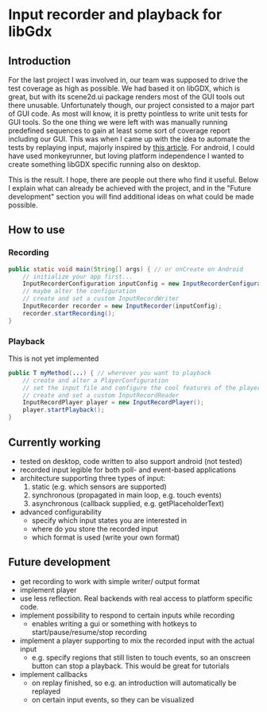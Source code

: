 # Input recorder and playback for libGdx
## Introduction
For the last project I was involved in, our team was supposed to drive the test coverage as high as possible.
We had based it on libGDX, which is great, but with its scene2d.ui package renders most of the GUI tools out there unusable.
Unfortunately though, our project consisted to a major part of GUI code.
As most will know, it is pretty pointless to write unit tests for GUI tools.
So the one thing we were left with was manually running predefined sequences to gain at least some sort of coverage report including our GUI.
This was when I came up with the idea to automate the tests by replaying input, majorly inspired by [this article](http://bitiotic.com/blog/2012/04/05/libgdx-test-automation-through-input-abuse/).
For android, I could have used monkeyrunner, but loving platform independence I wanted to create something libGDX specific running also on desktop.

This is the result.
I hope, there are people out there who find it useful.
Below I explain what can already be achieved with the project, and in the "Future development" section you will find additional ideas on what could be made possible.

## How to use
### Recording
```java
public static void main(String[] args) { // or onCreate on Android
	// initialize your app first...
	InputRecorderConfiguration inputConfig = new InputRecorderConfiguration();
	// maybe alter the configuration
	// create and set a custom InputRecordWriter
	InputRecorder recorder = new InputRecorder(inputConfig);
	recorder.startRecording();
}
```
### Playback
This is not yet implemented
```java
public T myMethod(...) { // wherever you want to playback
	// create and alter a PlayerConfiguration
	// set the input file and configure the cool features of the player
	// create and set a custom InputRecordReader
	InputRecordPlayer player = new InputRecordPlayer();
	player.startPlayback();
}
```

## Currently working
* tested on desktop, code written to also support android (not tested)
* recorded input legible for both poll- and event-based applications
* architecture supporting three types of input: 
  1. static (e.g. which sensors are supported)
  2. synchronous (propagated in main loop, e.g. touch events)
  3. asynchronous (callback supplied, e.g. getPlaceholderText)
* advanced configurability
  * specify which input states you are interested in
  * where do you store the recorded input
  * which format is used (write your own format)

## Future development
* get recording to work with simple writer/ output format
* implement player
* use less reflection. Real backends with real access to platform specific code.
* implement possibility to respond to certain inputs while recording
  * enables writing a gui or something with hotkeys to start/pause/resume/stop recording
* implement a player supporting to mix the recorded input with the actual input
  * e.g. specify regions that still listen to touch events, so an onscreen button can stop a playback.
    This would be great for tutorials
* implement callbacks 
  * on replay finished, so e.g. an introduction will automatically be replayed
  * on certain input events, so they can be visualized
